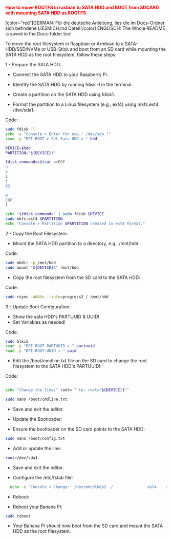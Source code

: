 

<b style="color:red;">**How to move ROOTFS in rasbian to SATA HDD and BOOT from SDCARD with mounting SATA HDD as ROOTFS**</b>

[color="red"[GERMAN: Für die deutsche Anleitung, lies die im Docs-Ordner sich befindene LIESMICH.md Datei![/color]
ENGLISCH: The Whole README is saved in the Docs-folder too!

To move the root filesystem in Raspbian or Armbian to a SATA-HDD/SSD/NVMe or USB-Stick and boot from an SD card while mounting the SATA HDD as the root filesystem, follow these steps:


1 - Prepare the SATA HDD:

 - Connect the SATA HDD to your Raspberry Pi.

 - Identify the SATA HDD by running fdisk -l in the terminal.

 - Create a partition on the SATA HDD using fdisk1.

 - Format the partition to a Linux filesystem (e.g., ext4) using mkfs.ext4 /dev/sda1.


 Code:
```sh
sudo fdisk -l
echo -e "Console > Enter for exp.: /dev/sda !"
read -p "BPI-ROOT > Set Sata HDD > " hdd

DEVICE=$hdd
PARTITION="${DEVICE}1"

fdisk_commands=$(cat <<EOF
n
p
1
t
83

w
EOF
)

echo "$fdisk_commands" | sudo fdisk $DEVICE
sudo mkfs.ext4 $PARTITION
echo "Console > Partition $PARTITION created in ext4 format."
```


2 - Copy the Root Filesystem:

 - Mount the SATA HDD partition to a directory, e.g., /mnt/hdd:

Code:
```sh
sudo mkdir -p /mnt/hdd
sudo mount "${DEVICE}1" /mnt/hdd
```

 - Copy the root filesystem from the SD card to the SATA HDD:

Code:
```sh
sudo rsync -aHAXx --info=progress2 / /mnt/hdd
```

3 - Update Boot Configuration:

- Show the sata HDD's PARTUUID & UUID!
- Set Variables as needed!

Code:
```sh
sudo blkid
read -p "BPI-ROOT-PARTUUID > " partuuid
read -p "BPI-ROOT-UUID > " uuid
```

- Edit the /boot/cmdline.txt file on the SD card to change the root filesystem to the SATA HDD's PARTUUID!:

Code:
```sh

echo "Change the line:" root= " to: root="${DEVICE}1""

sudo nano /boot/cmdline.txt
```

- Save and exit the editor.

- Update the Bootloader:

- Ensure the bootloader on the SD card points to the SATA HDD:

```sh
sudo nano /boot/config.txt
```
- Add or update the line:

```sh
root=/dev/sda1
```
- Save and exit the editor.

- Configure the /etc/fstab file!

```sh
  echo -e "Console > Change:' /dev/mmcblk0p2  /               ext4    defaults,noatime  0       1 ' to :' UUID=$uuid  /               ext4    defaults,noatime  0       1 ' !!!"
```

- Reboot:

- Reboot your Banana Pi:

```sh
sudo reboot
```
- Your Banana Pi should now boot from the SD card and mount the SATA HDD as the root filesystem.
